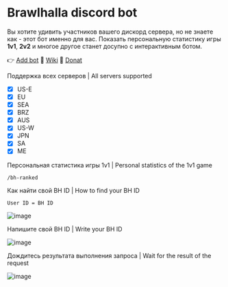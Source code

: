 # Brawlhalla discord bot
Вы хотите удивить участников вашего дискорд сервера, но не знаете как - этот бот именно для вас. Показать персональную статистику игры **1v1**, **2v2** и многое другое станет досупно с интерактивным ботом.

👉 [Add bot](https://discord.com/oauth2/authorize?client_id=1229312091429671024)
📖 [Wiki](https://github.com/DevDrift/bh-bot/wiki)
🍩 [Donat](https://www.donationalerts.com/r/deemak)

Поддержка всех серверов | All servers supported

- [x] US-E
- [x] EU
- [x] SEA
- [x] BRZ
- [x] AUS
- [x] US-W
- [x] JPN
- [x] SA
- [x] ME

Персональная статистика игры 1v1 | Personal statistics of the 1v1 game
```
/bh-ranked
```
Как найти свой BH ID | How to find your BH ID
```
User ID = BH ID
```

![image](https://github.com/DevDrift/bh-bot/assets/19922232/d8c0334d-73e4-4b6e-acd5-d096e6764b5c)

Напишите свой BH ID | Write your BH ID

![image](https://github.com/DevDrift/bh-bot/assets/19922232/3abd0351-c01e-4ede-b87d-6138f546943d)

Дождитесь результата выполнения запроса | Wait for the result of the request

![image](https://github.com/DevDrift/bh-bot/assets/19922232/016e78a7-2775-4d8c-9096-f5aba2e0d755)
